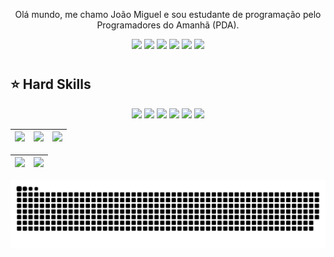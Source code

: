 <p align="center">Olá mundo, me chamo João Miguel e sou estudante de programação pelo Programadores do Amanhã (PDA).

<div align="center">
  <!-- Work Links -->
  <a href="https://github.com/JMSantos217/JMSantos217" target="_blank"><img src="https://img.shields.io/badge/GitHub-000000?style=for-the-badge&logo=github&logoColor=FF00F6&color:FFF" target="_blank"></a>
  <a href="https://www.linkedin.com/in/joão-miguel-santos-de-souza-b044412b9/" target="_blank"><img src="https://img.shields.io/badge/-LinkedIn-000000?style=for-the-badge&logo=linkedin&logoColor=FF00F6&color:FFF" target="_blank"></a>
  <!-- Social Links -->
  <a href="https://www.instagram.com/soypiiquell/" target="_blank"><img src="https://img.shields.io/badge/-Instagram-000000?style=for-the-badge&logo=instagram&logoColor=FF00F6&color:FFF" target="_blank"></a>
  <!-- OTH Links -->
  <a href=""><img src="https://img.shields.io/badge/riotgames-000000.svg?style=for-the-badge&logo=riotgames&logoColor=FF00F6&color:FFF"></a>
  <a href=""><img src="https://img.shields.io/badge/epicgames-000000.svg?style=for-the-badge&logo=epicgames&logoColor=FF00F6&color:FFF"></a>
  <a href="https://steamcommunity.com/profiles/76561198322871294/" target="_blank"><img src="https://img.shields.io/badge/Steam-000000?style=for-the-badge&logo=steam&logoColor=FF00F6&color:FFF" target="_blank"></a>
</div>

#
## ⭐️ Hard Skills

<div align="center">
  <!-- CSS--><img src="https://img.shields.io/badge/css3-%231572B6.svg?style=for-the-badge&logo=css3&logoColor=white">
  <!-- HTML--><img src="https://img.shields.io/badge/html5-%23E34F26.svg?style=for-the-badge&logo=html5&logoColor=white">
  <!-- JavaScript --> <img src="https://img.shields.io/badge/JavaScript-323330?style=for-the-badge&logo=javascript&logoColor=F7DF1E">
  <!-- Json --> <img src="https://img.shields.io/badge/json-5E5C5C?style=for-the-badge&logo=json&logoColor=white">
  <!-- NodeJS --><img src="https://img.shields.io/badge/node.js-6DA55F?style=for-the-badge&logo=node.js&logoColor=white">
  <!-- SQL --> <img src="https://img.shields.io/badge/sqlite-%2307405e.svg?style=for-the-badge&logo=sqlite&logoColor=white">
  <br>
</div>


| ![](http://github-profile-summary-cards.vercel.app/api/cards/stats?username=JMSantos217&theme=tokyonight) | ![](http://github-profile-summary-cards.vercel.app/api/cards/repos-per-language?username=JMSantos217&hide=Html&theme=tokyonight) | ![](http://github-profile-summary-cards.vercel.app/api/cards/most-commit-language?username=JMSantos217&theme=tokyonight) |
| :-: | :-: | :-: |

| ![](http://github-profile-summary-cards.vercel.app/api/cards/profile-details?username=JMSantos217&theme=tokyonight) | ![](https://github-readme-streak-stats.herokuapp.com/?user=JMSantos217&theme=tokyonight&hide_border=true&date_format=M%20j%5B%2C%20Y%5D&background=1A1B27&stroke=35AFA3&ring=BF91F3&fire=BF91F3&currStreakNum=BF91F3&sideNums=BF91F3&currStreakLabel=BF91F3&sideLabels=BF91F3&dates=35AFA3) |
| :-: | :-: |

<picture align="center">
  <source media="(prefers-color-scheme: dark)" srcset="https://raw.githubusercontent.com/JMSantos217/JMSantos217/output/github-contribution-grid-snake-dark.svg">
  <source media="(prefers-color-scheme: light)" srcset="https://raw.githubusercontent.com/JMSantos217/JMSantos217/output/github-contribution-grid-snake-dark.svg">
  <img align="center" alt="github contribution grid snake animation" src="https://raw.githubusercontent.com/JMSantos217/JMSantos217/output/github-contribution-grid-snake.svg">
</picture>
